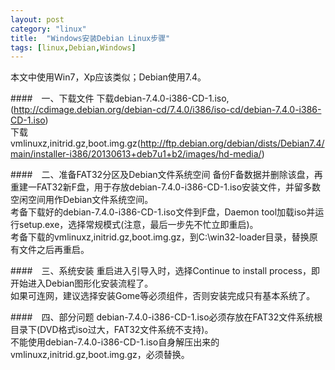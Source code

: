 ```yaml
---
layout: post
category: "linux"
title:  "Windows安装Debian Linux步骤"
tags: [linux,Debian,Windows]
---
```

本文中使用Win7，Xp应该类似；Debian使用7.4。

####　一、下载文件
下载debian-7.4.0-i386-CD-1.iso,(http://cdimage.debian.org/debian-cd/7.4.0/i386/iso-cd/debian-7.4.0-i386-CD-1.iso)<br/>
下载vmlinuxz,initrid.gz,boot.img.gz(http://ftp.debian.org/debian/dists/Debian7.4/main/installer-i386/20130613+deb7u1+b2/images/hd-media/)

####　二、准备FAT32分区及Debian文件系统空间
备份F备数据并删除该盘，再重建一FAT32新F盘，用于存放debian-7.4.0-i386-CD-1.iso安装文件，并留多数空闲空间用作Debian文件系统空间。<br/>
考备下载好的debian-7.4.0-i386-CD-1.iso文件到F盘，Daemon tool加载iso并运行setup.exe，选择常规模式(注意，最后一步先不忙立即重启)。<br/>
考备下载的vmlinuxz,initrid.gz,boot.img.gz，到C:\win32-loader目录，替换原有文件之后再重启。

####　三、系统安装
重启进入引导入时，选择Continue to install process，即开始进入Debian图形化安装流程了。<br/>
如果可连网，建议选择安装Gome等必须组件，否则安装完成只有基本系统了。

####　四、部分问题
debian-7.4.0-i386-CD-1.iso必须存放在FAT32文件系统根目录下(DVD格式iso过大，FAT32文件系统不支持)。<br/>
不能使用debian-7.4.0-i386-CD-1.iso自身解压出来的vmlinuxz,initrid.gz,boot.img.gz，必须替换。
